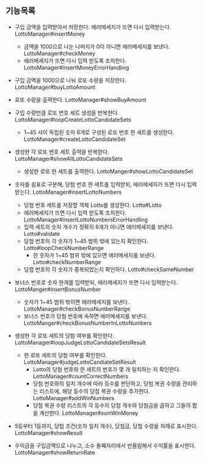 ## 기능목록


- 구입 금액을 입력받아서 저장한다. 에러메세지가 뜨면 다시 입력받는다. LottoManager#insertMoney
    - 금액을 1000으로 나눈 나머지가 0이 아니면 에러메세지를 보낸다. LottoManager#checkMoney
    - 에러메세지가 뜨면 다시 입력 받도록 조치한다. LottoManager#insertMoneyErrorHandling    

- 구입 금액을 1000으로 나눠 로또 수량을 저장한다. LottoManager#buyLottoAmount
- 로또 수량을 출력한다. LottoManager#showBuyAmount

- 구입 수량만큼 로또 번호 세트 생성을 반복한다. LottoManager#loopCreateLottoCandidateSets
    - 1~45 사이 독립된 숫자 6개로 구성된 로또 번호 한 세트를 생성한다. LottoManager#createLottoCandidateSet
- 생성한 각 로또 번호 세트 출력을 반복한다. LottoManager#showAllLottoCandidateSets
    - 생성한 로또 한 세트를 출력한다. LottoManger#showLottoCandidateSet

- 숫자를 쉼표로 구분해, 당첨 번호 한 세트를 입력받되, 에러메세지가 뜨면 다시 입력받는다. LottoManager#insertLottoNumbers 
    - 당첨 번호 세트를 저장할 객체 Lotto를 생성한다. Lotto#Lotto
    - 에러메세지가 뜨면 다시 입력 받도록 조치한다. LottoManager#insertLottoNumbersErrorHandling
    - 입력 세트의 숫자 개수가 정확히 6개가 아니면 에러메세지를 보낸다. Lotto#validate
    - 당첨 번호의 각 숫자가 1~45 범위 밖에 있는지 확인한다. Lotto#loopCheckNumberRange
        - 한 숫자가 1~45 범위 밖에 있으면 에러메세지를 보낸다. Lotto#checkNumberRange
    - 당첨 번호의 각 숫자가 중복되었는지 확인하다. Lotto#checkSameNumber

- 보너스 번호로 숫자 한개를 입력받되, 에러메세지가 뜨면 다시 입력받는다. LottoManger#insertBonusNumber
    - 숫자가 1~45 범위 밖이면 에러메세지를 보낸다. LottoManager#checkBonusNumberRange
    - 보너스 번호가 당첨 번호에 속하면 에러메세지를 보낸다. LottoManger#checkBonusNumberInLottoNumbers
    
- 생성한 각 로또 세트의 당첨 여부를 확인한다. LottoManager#loopJudgeLottoCandidateSetsResult
    - 한 로또 세트의 당첨 여부를 확인한다. LottoManager#judgeLottoCandiateSetResult
        - Lotto의 당첨 번호와 한 세트의 번호가 몇 개 일치하는 지 확인한다. LottoManager#countCorrectNumbers
        - 당첨 번호와의 일치 개수에 따라 등수를 판단하고, 당첨 복권 수량을 관리하는 리스트에, 해당 등수의 당첨 복권 수량을 추가한다. LottoManager#addWinNumbers
        - 당첨 복권 수량 리스트의 각 등수의 당첨 개수와 당첨금을 곱하고 그들의 합을 계산한다. LottoManager#sumWinMoney

- 5등부터 1등까지, 당첨 조건(숫자 일치 개수), 당첨금, 당첨 수량을 차례로 표시한다. LottoManager#showResult
- 수익금을 구입금액으로 나누고, 소수 둘째자리에서 반올림해서 수익률을 표시한다. LottoManager#showReturnRate